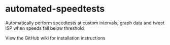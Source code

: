 # automated-speedtests
Automatically perform speedtests at custom intervals, graph data and tweet ISP when speeds fall below threshold

View the GitHub wiki for installation instructions

